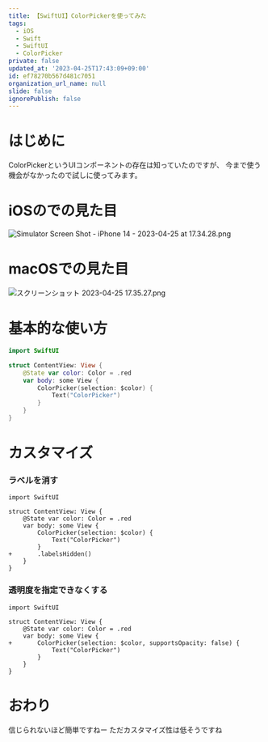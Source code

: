 ```yaml
---
title: 【SwiftUI】ColorPickerを使ってみた
tags:
  - iOS
  - Swift
  - SwiftUI
  - ColorPicker
private: false
updated_at: '2023-04-25T17:43:09+09:00'
id: ef78270b567d481c7051
organization_url_name: null
slide: false
ignorePublish: false
---
```

# はじめに
ColorPickerというUIコンポーネントの存在は知っていたのですが、
今まで使う機会がなかったので試しに使ってみます。

# iOSのでの見た目
![Simulator Screen Shot - iPhone 14 - 2023-04-25 at 17.34.28.png](https://qiita-image-store.s3.ap-northeast-1.amazonaws.com/0/1745371/97e5ca2a-24a4-190f-54ba-603ab6646e9d.png)

# macOSでの見た目
![スクリーンショット 2023-04-25 17.35.27.png](https://qiita-image-store.s3.ap-northeast-1.amazonaws.com/0/1745371/6463727b-accf-4376-27ba-fce07750755c.png)

# 基本的な使い方
```swift
import SwiftUI

struct ContentView: View {
    @State var color: Color = .red
    var body: some View {
        ColorPicker(selection: $color) {
            Text("ColorPicker")
        }
    }
}
```

# カスタマイズ
### ラベルを消す
```diff_swift
import SwiftUI

struct ContentView: View {
    @State var color: Color = .red
    var body: some View {
        ColorPicker(selection: $color) {
            Text("ColorPicker")
        }
+       .labelsHidden()
    }
}
```

### 透明度を指定できなくする
```diff_swift
import SwiftUI

struct ContentView: View {
    @State var color: Color = .red
    var body: some View {
+       ColorPicker(selection: $color, supportsOpacity: false) {
            Text("ColorPicker")
        }
    }
}
```

# おわり
信じられないほど簡単ですねー
ただカスタマイズ性は低そうですね
